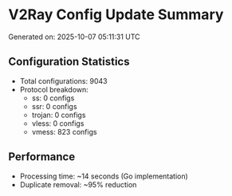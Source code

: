 # V2Ray Config Update Summary
Generated on: 2025-10-07 05:11:31 UTC

## Configuration Statistics
- Total configurations: 9043
- Protocol breakdown:
  - ss: 0 configs
  - ssr: 0 configs
  - trojan: 0 configs
  - vless: 0 configs
  - vmess: 823 configs

## Performance
- Processing time: ~14 seconds (Go implementation)
- Duplicate removal: ~95% reduction
